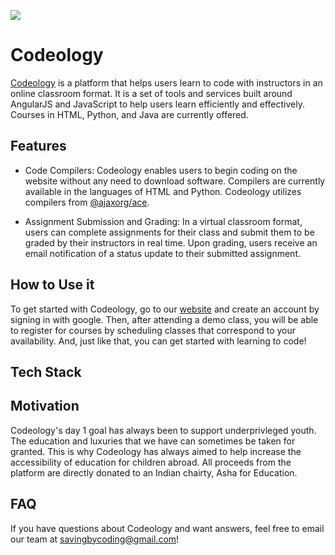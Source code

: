 ![](https://codeology.org/Codeology%20Black%20Logo%20Transparent%20Without%20Words.png)

# Codeology

[Codeology](https://www.codeology.org) is a platform that helps users learn to code with instructors in an online classroom format. It is a set of tools and services built around AngularJS and JavaScript to help users learn efficiently and effectively. Courses in HTML, Python, and Java are currently offered. 


## Features

- Code Compilers: Codeology enables users to begin coding on the website without any need to download software. Compilers are currently available in the languages of HTML and Python. Codeology utilizes compilers from [@ajaxorg/ace](https://github.com/ajaxorg/ace).

- Assignment Submission and Grading: In a virtual classroom format, users can complete assignments for their class and submit them to be graded by their instructors in real time. Upon grading, users receive an email notification of a status update to their submitted assignment. 

## How to Use it

To get started with Codeology, go to our [website](https://www.codeology.org) and create an account by signing in with google. Then, after attending a demo class, you will be able to register for courses by scheduling classes that correspond to your availability. And, just like that, you can get started with learning to code! 

## Tech Stack


## Motivation

Codeology's day 1 goal has always been to support underprivleged youth. The education and luxuries that we have can sometimes be taken for granted. This is why Codeology has always aimed to help increase the accessibility of education for children abroad. All proceeds from the platform are directly donated to an Indian chairty, Asha for Education. 

## FAQ

If you have questions about Codeology and want answers, feel free to email our team at savingbycoding@gmail.com!

